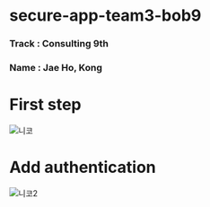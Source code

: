 # secure-app-team3-bob9

### Track : Consulting 9th
### Name : Jae Ho, Kong

# First step
![니코](https://user-images.githubusercontent.com/57438644/91127287-e9ee6900-e6e0-11ea-82d4-97af6e86a613.PNG)

# Add authentication
![니코2](https://user-images.githubusercontent.com/57438644/91129261-aa298080-e6e4-11ea-8238-4f854432db0d.PNG)
